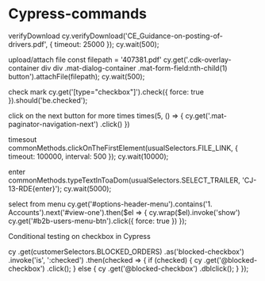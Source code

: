 # Cypress-commands

verifyDownload
cy.verifyDownload('CE_Guidance-on-posting-of-drivers.pdf', { timeout: 25000 });
cy.wait(500);


upload/attach file
const filepath = '407381.pdf'
cy.get('.cdk-overlay-container div div .mat-dialog-container .mat-form-field:nth-child(1) button').attachFile(filepath);
cy.wait(500);

check mark
cy.get('[type="checkbox"]').check({ force: true }).should('be.checked');



click on the next button for more times
times(5, () => {
            cy.get('.mat-paginator-navigation-next')
              .click()
          })

timesout
commonMethods.clickOnTheFirstElement(usualSelectors.FILE_LINK, { timeout: 100000, interval: 500 });
        cy.wait(10000);
        
enter
commonMethods.typeTextInToaDom(usualSelectors.SELECT_TRAILER, 'CJ-13-RDE{enter}');
        cy.wait(5000);

select from menu
 cy.get('#options-header-menu').contains('1. Accounts').next('#view-one').then($el => {
            cy.wrap($el).invoke('show')
            cy.get('#b2b-users-menu-btn').click({ force: true })
        });


Conditional testing on checkbox in Cypress

 cy
        .get(customerSelectors.BLOCKED_ORDERS)
        .as('blocked-checkbox')
        .invoke('is', ':checked')
        .then(checked => {
          if (checked) {
            cy
              .get('@blocked-checkbox')
              .click();
          } else {
            cy
              .get('@blocked-checkbox')
              .dblclick();
          }
        });
